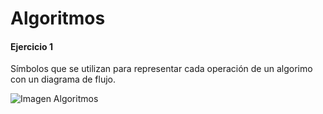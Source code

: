 # Algoritmos

#### Ejercicio 1 
Símbolos que se utilizan para representar cada operación de un algorimo con un diagrama de flujo.

![Imagen Algoritmos](https://github.com/user-attachments/assets/9f0f7ffa-7997-4b0d-896e-be38a80dd789)

